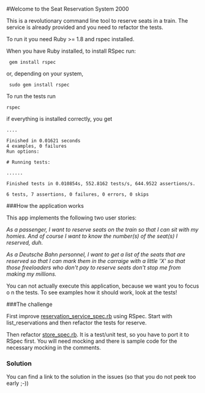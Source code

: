 #Welcome to the Seat Reservation System 2000

This is a revolutionary command line tool to reserve seats in a train. The service is already provided and you need to refactor the tests.

To run it you need Ruby >= 1.8 and rspec installed.

When you have Ruby installed, to install RSpec run:

	 gem install rspec

or, depending on your system,

	 sudo gem install rspec

To run the tests run

	rspec

if everything is installed correctly, you get

	....

	Finished in 0.01621 seconds
	4 examples, 0 failures
	Run options: 

	# Running tests:

	......

	Finished tests in 0.010854s, 552.8162 tests/s, 644.9522 assertions/s.

	6 tests, 7 assertions, 0 failures, 0 errors, 0 skips

###How the application works

This app implements the following two user stories:

_As a passenger, I want to reserve seats on the train so that I can sit with my homies. And of course I want to know the number(s) of the seat(s) I reserved, duh._

_As a Deutsche Bahn personnel, I want to get a list of the seats that are reserved so that I can mark them in the carraige with a little 'X' so that those freeloaders who don't pay to reserve seats don't stop me from making my millions._

You can not actually execute this application, because we want you to focus o n the tests. To see examples how it should work, look at the tests!

###The challenge

First improve [reservation_service_spec.rb](spec/reservation_service_spec.rb) using RSpec. Start with list_reservations and then refactor the tests for reserve.

Then refactor [store_spec.rb](spec/store_spec.rb). It is a test/unit test, so you have to port it to RSpec first. You will need mocking and there is sample code for the necessary mocking in the comments.

### Solution

You can find a link to the solution in the issues (so that you do not peek too early ;-))




	


